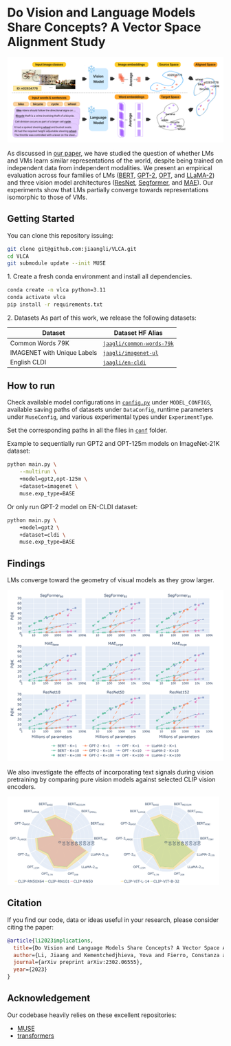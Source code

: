 # Do Vision and Language Models Share Concepts? A Vector Space Alignment Study

<p align="center">
  <img src="assets/steps.png"/>
</p>

As discussed in [our paper](https://arxiv.org/abs/2302.06555), we have studied the question of whether LMs and VMs learn similar representations of the world, despite being trained on independent data from independent modalities. We present an empirical evaluation across four families of LMs ([BERT](https://arxiv.org/abs/1810.04805), [GPT-2](https://cdn.openai.com/better-language-models/language_models_are_unsupervised_multitask_learners.pdf), [OPT](https://arxiv.org/abs/2205.01068), and [LLaMA-2](https://arxiv.org/abs/2307.09288)) and three vision model architectures ([ResNet](https://arxiv.org/abs/1512.03385), [Segformer](https://arxiv.org/abs/2105.15203), and [MAE](https://arxiv.org/abs/2111.06377)). Our experiments show that LMs partially converge towards representations isomorphic to those of VMs.

## Getting Started
You can clone this repository issuing:
```bash
git clone git@github.com:jiaangli/VLCA.git
cd VLCA
git submodule update --init MUSE
```

1\. Create a fresh conda environment and install all dependencies.
```bash
conda create -n vlca python=3.11
conda activate vlca
pip install -r requirements.txt
```
2\. Datasets
As part of this work, we release the following datasets:

| Dataset                     | Dataset HF Alias |
|-----------------------------| ----------- |
| Common Words 79K            | [`jaagli/common-words-79k`](https://huggingface.co/datasets/jaagli/common-words-79k)
| IMAGENET with Unique Labels | [`jaagli/imagenet-ul`](https://huggingface.co/datasets/jaagli/imagenet-ul)
| English CLDI                | [`jaagli/en-cldi`](https://huggingface.co/datasets/jaagli/en-cldi)

## How to run

Check available model configurations in [`config.py`](./src/config.py) under `MODEL_CONFIGS`, available saving paths of datasets under `DataConfig`, runtime parameters under `MuseConfig`, and various experimental types under `ExperimentType`.

Set the corresponding paths in all the files in [`conf`](./conf) folder.

Example to sequentially run GPT2 and OPT-125m models on ImageNet-21K dataset:

```bash
python main.py \
    --multirun \
    +model=gpt2,opt-125m \
    +dataset=imagenet \
    muse.exp_type=BASE
```
Or only run GPT-2 model on EN-CLDI dataset:
```bash
python main.py \
    +model=gpt2 \
    +dataset=cldi \
    muse.exp_type=BASE
```
## Findings
LMs converge toward the geometry of visual models as they grow larger.

![convergence.png](assets/convergence.png)

We also investigate the effects of incorporating text signals during vision pretraining by comparing pure vision models against selected CLIP vision encoders.

<div class="row" style="display: flex; clear: both;">
    <img src="assets/clip-rn-lms.png" alt="Forest" style="float: left; width: 49%">
    <img src="assets/clip-vit-lms.png" alt="Snow" style="float: left; width: 49%">
</div>

## Citation
If you find our code, data or ideas useful in your research, please consider citing the paper:
```bibtex
@article{li2023implications,
  title={Do Vision and Language Models Share Concepts? A Vector Space Alignment Study},
  author={Li, Jiaang and Kementchedjhieva, Yova and Fierro, Constanza and S{\o}gaard, Anders},
  journal={arXiv preprint arXiv:2302.06555},
  year={2023}
}
```

## Acknowledgement

Our codebase heavily relies on these excellent repositories:
- [MUSE](https://github.com/facebookresearch/MUSE)
- [transformers](https://github.com/huggingface/transformers)